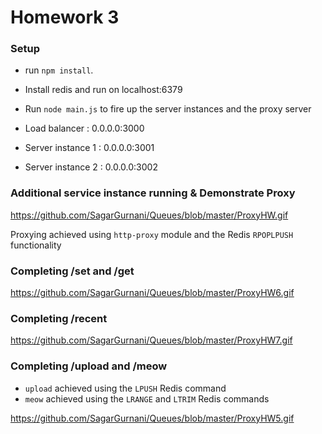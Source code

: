 Homework 3
=========================

### Setup

* run `npm install`.
* Install redis and run on localhost:6379
* Run `node main.js` to fire up the server instances and the proxy server

* Load balancer : 0.0.0.0:3000
* Server instance 1 : 0.0.0.0:3001
* Server instance 2 : 0.0.0.0:3002

### Additional service instance running & Demonstrate Proxy

https://github.com/SagarGurnani/Queues/blob/master/ProxyHW.gif

Proxying achieved using `http-proxy` module and the Redis `RPOPLPUSH` functionality

### Completing /set and /get

https://github.com/SagarGurnani/Queues/blob/master/ProxyHW6.gif

### Completing /recent

https://github.com/SagarGurnani/Queues/blob/master/ProxyHW7.gif

### Completing /upload and /meow

* `upload` achieved using the `LPUSH` Redis command
* `meow` achieved using the `LRANGE` and `LTRIM` Redis commands

https://github.com/SagarGurnani/Queues/blob/master/ProxyHW5.gif
